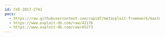 ```yaml
---
id: CVE-2017-2741
pocs:
  - https://raw.githubusercontent.com/rapid7/metasploit-framework/master/modules/exploits/linux/misc/hp_jetdirect_path_traversal.rb
  - https://www.exploit-db.com/raw/42176
  - https://www.exploit-db.com/raw/45273
---
```

